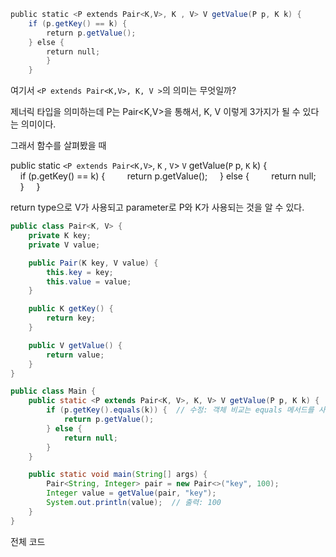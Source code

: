 
```java
public static <P extends Pair<K,V>, K , V> V getValue(P p, K k) {
    if (p.getKey() == k) {
        return p.getValue();
    } else {
        return null;
	    }
    }
```

여기서 `<P extends Pair<K,V>, K, V >`의 의미는 무엇일까?

제너릭 타입을 의미하는데 P는 Pair<K,V>을 통해서, K, V 이렇게 3가지가 될 수 있다는 의미이다.

그래서 함수를 살펴봤을 때

public static `<P extends Pair<K,V>`, `K` , `V`> `V` getValue(`P` p, `K` k) {
    if (p.getKey() == k) {
        return p.getValue();
    } else {
        return null;
	    }
    }

return type으로 V가 사용되고 parameter로 P와 K가 사용되는 것을 알 수 있다.

```java
public class Pair<K, V> {
    private K key;
    private V value;

    public Pair(K key, V value) {
        this.key = key;
        this.value = value;
    }

    public K getKey() {
        return key;
    }

    public V getValue() {
        return value;
    }
}

public class Main {
    public static <P extends Pair<K, V>, K, V> V getValue(P p, K k) {
        if (p.getKey().equals(k)) {  // 수정: 객체 비교는 equals 메서드를 사용
            return p.getValue();
        } else {
            return null;
        }
    }

    public static void main(String[] args) {
        Pair<String, Integer> pair = new Pair<>("key", 100);
        Integer value = getValue(pair, "key");
        System.out.println(value);  // 출력: 100
    }
}
```

전체 코드